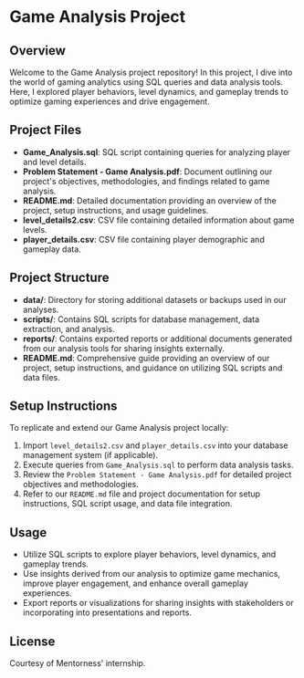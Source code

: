 # Game Analysis Project

## Overview
Welcome to the Game Analysis project repository! In this project, I dive into the world of gaming analytics using SQL queries and data analysis tools. Here, I explored player behaviors, level dynamics, and gameplay trends to optimize gaming experiences and drive engagement.

## Project Files
- **Game_Analysis.sql**: SQL script containing queries for analyzing player and level details.
- **Problem Statement - Game Analysis.pdf**: Document outlining our project's objectives, methodologies, and findings related to game analysis.
- **README.md**: Detailed documentation providing an overview of the project, setup instructions, and usage guidelines.
- **level_details2.csv**: CSV file containing detailed information about game levels.
- **player_details.csv**: CSV file containing player demographic and gameplay data.

## Project Structure
- **data/**: Directory for storing additional datasets or backups used in our analyses.
- **scripts/**: Contains SQL scripts for database management, data extraction, and analysis.
- **reports/**: Contains exported reports or additional documents generated from our analysis tools for sharing insights externally.
- **README.md**: Comprehensive guide providing an overview of our project, setup instructions, and guidance on utilizing SQL scripts and data files.

## Setup Instructions
To replicate and extend our Game Analysis project locally:
1. Import `level_details2.csv` and `player_details.csv` into your database management system (if applicable).
2. Execute queries from `Game_Analysis.sql` to perform data analysis tasks.
3. Review the `Problem Statement - Game Analysis.pdf` for detailed project objectives and methodologies.
4. Refer to our `README.md` file and project documentation for setup instructions, SQL script usage, and data file integration.

## Usage
- Utilize SQL scripts to explore player behaviors, level dynamics, and gameplay trends.
- Use insights derived from our analysis to optimize game mechanics, improve player engagement, and enhance overall gameplay experiences.
- Export reports or visualizations for sharing insights with stakeholders or incorporating into presentations and reports.
  

## License
Courtesy of Mentorness' internship.
